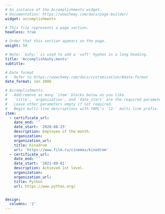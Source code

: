 ```yaml
---
# An instance of the Accomplishments widget.
# Documentation: https://wowchemy.com/docs/page-builder/
widget: accomplishments

# This file represents a page section.
headless: true

# Order that this section appears on the page.
weight: 50

# Note: `&shy;` is used to add a 'soft' hyphen in a long heading.
title: 'Accomplish&shy;ments'
subtitle:

# Date format
#   Refer to https://wowchemy.com/docs/customization/#date-format
date_format: Jan 2006

# Accomplishments.
#   Add/remove as many `item` blocks below as you like.
#   `title`, `organization`, and `date_start` are the required parameters.
#   Leave other parameters empty if not required.
#   Begin multi-line descriptions with YAML's `|2-` multi-line prefix.
item:
  - certificate_url:
    date_end: ''
    date_start: '2020-08-25'
    description: Employee of the month.
    organization: 
    organization_url: 
    title: Kinadrom
    url: 'https://www.film.ru/cinemas/kinodrom'
  - certificate_url: 
    date_end: ''
    date_start: '2021-09-01'
    description: Achieved 1st level.
    organization: 
    organization_url: 
    title: Python
    url: https://www.python.org/


design:
  columns: '2'
---
```

